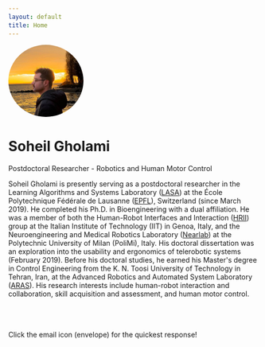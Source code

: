 ```yaml
---
layout: default
title: Home
---
```


<link rel="stylesheet" href="https://cdnjs.cloudflare.com/ajax/libs/font-awesome/4.7.0/css/font-awesome.min.css"> 
<link rel="stylesheet" href="https://cdn.jsdelivr.net/gh/jpswalsh/academicons@1/css/academicons.min.css">
<link rel="stylesheet" href="css/homepage_style.css">

<div class="card">
<img src="/assets/images/sgh.jpg" alt="Soheil" style="width:30%; border-radius:50%;">
<h1>Soheil Gholami</h1>
<p class="title">Postdoctoral Researcher - Robotics and Human Motor Control</p>

<p style="text-align:left">   
Soheil Gholami is presently serving as a postdoctoral researcher in the Learning Algorithms and Systems Laboratory 
(<a style="cursor:pointer;" href="https://www.epfl.ch/labs/lasa/">LASA</a>) at the École Polytechnique Fédérale de Lausanne 
(<a style="cursor:pointer;" href="https://www.epfl.ch/en/">EPFL</a>), Switzerland (since March 2019). 
He completed his Ph.D. in Bioengineering with a dual affiliation. 
He was a member of both the Human-Robot Interfaces and Interaction (<a style="cursor:pointer;" href="https://hri.iit.it/">HRII</a>)
group at the Italian Institute of Technology (IIT) in Genoa, Italy, and the Neuroengineering and Medical Robotics Laboratory 
(<a style="cursor:pointer;" href="https://nearlab.polimi.it/">Nearlab</a>) at the Polytechnic University of Milan (PoliMi), Italy.
His doctoral dissertation was an exploration into the usability and ergonomics of telerobotic systems (February 2019). 
Before his doctoral studies, he earned his Master's degree in Control Engineering from the K. N. Toosi University of Technology in Tehran, Iran, at the Advanced Robotics and Automated System  Laboratory (<a style="cursor:pointer;" href="https://aras.kntu.ac.ir/">ARAS</a>). 
His research interests include human-robot interaction and collaboration, skill acquisition and assessment, and human motor control. 
</p>

<div style="margin: 24px 0;">
<a style="" href="https://scholar.google.com/citations?user=mmi2vtcAAAAJ&hl=en"><i class="ai ai-google-scholar-square ai-2x"></i></a>  
<a style="padding-left: 20px;" href="#"><i class="fa fa-twitter fa-2x"></i></a>
<a style="padding-left: 20px;" href="https://www.linkedin.com/in/soheil-gholami-a8b67620b"><i class="fa fa-linkedin fa-2x"></i></a>
<a style="padding-left: 20px;" href="https://github.com/soheilgholami"><i class="fa fa-github fa-2x"></i></a>
<a style="padding-left: 20px;" href="#"><i class="ai ai-researchgate ai-2x"></i></a>
<a style="padding-left: 20px;" href="mailto:soheil.gholami@epfl.ch"><i class="fa fa-envelope fa-2x"></i></a>
</div>

Click the email icon (envelope) for the quickest response!  